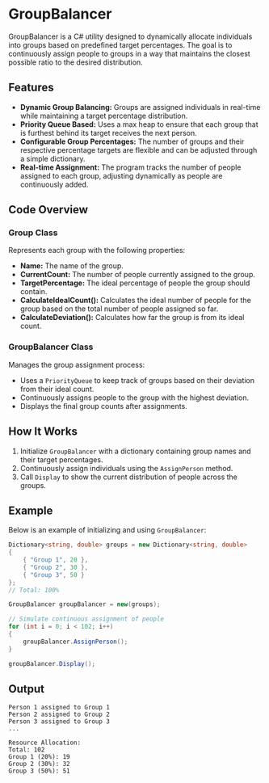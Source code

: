 # GroupBalancer

GroupBalancer is a C# utility designed to dynamically allocate individuals into groups based on predefined target percentages. The goal is to continuously assign people to groups in a way that maintains the closest possible ratio to the desired distribution.

## Features

- **Dynamic Group Balancing:** Groups are assigned individuals in real-time while maintaining a target percentage distribution.
- **Priority Queue Based:** Uses a max heap to ensure that each group that is furthest behind its target receives the next person.
- **Configurable Group Percentages:** The number of groups and their respective percentage targets are flexible and can be adjusted through a simple dictionary.
- **Real-time Assignment:** The program tracks the number of people assigned to each group, adjusting dynamically as people are continuously added.

## Code Overview

### Group Class

Represents each group with the following properties:

- **Name:** The name of the group.
- **CurrentCount:** The number of people currently assigned to the group.
- **TargetPercentage:** The ideal percentage of people the group should contain.
- **CalculateIdealCount():** Calculates the ideal number of people for the group based on the total number of people assigned so far.
- **CalculateDeviation():** Calculates how far the group is from its ideal count.

### GroupBalancer Class

Manages the group assignment process:

- Uses a `PriorityQueue` to keep track of groups based on their deviation from their ideal count.
- Continuously assigns people to the group with the highest deviation.
- Displays the final group counts after assignments.

## How It Works

1. Initialize `GroupBalancer` with a dictionary containing group names and their target percentages.
2. Continuously assign individuals using the `AssignPerson` method.
3. Call `Display` to show the current distribution of people across the groups.

## Example

Below is an example of initializing and using `GroupBalancer`:

```csharp
Dictionary<string, double> groups = new Dictionary<string, double>
{
    { "Group 1", 20 },
    { "Group 2", 30 },
    { "Group 3", 50 }
};
// Total: 100%

GroupBalancer groupBalancer = new(groups);

// Simulate continuous assignment of people
for (int i = 0; i < 102; i++)
{
    groupBalancer.AssignPerson();
}

groupBalancer.Display();
```

## Output
```
Person 1 assigned to Group 1
Person 2 assigned to Group 2
Person 3 assigned to Group 3
...

Resource Allocation: 
Total: 102
Group 1 (20%): 19
Group 2 (30%): 32
Group 3 (50%): 51
```

